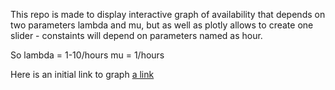 This repo is made to display interactive graph of availability that depends on two parameters lambda and mu, but as well as plotly allows to create one slider - constaints will depend on parameters named as hour.

So lambda = 1-10/hours
mu = 1/hours

Here is an initial link to graph [a link](http://availability-graph.herokuapp.com/)
